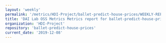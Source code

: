 ```yaml
---
layout: 'weekly'
permalink: '/metrics/HDI-Project/ballet-predict-house-prices/WEEKLY-REPORT-2019-12-08'
title: 'DAI Lab OSS Metrics Metrics report for ballet-predict-house-prices | WEEKLY-REPORT-2019-12-08'
organization: 'HDI-Project'
repository: 'ballet-predict-house-prices'
current_date: '2019-12-08'
---
```

